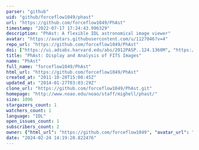 ```yaml
---
parser: "github"
uid: "github/forceflow1049/phast"
url: "https://github.com/forceflow1049/PhAst"
timestamp: "2022-07-17 17:24:43.996329"
description: "PhAst: A flexible IDL astronomical image viewer"
avatar: "https://avatars.githubusercontent.com/u/1127046?v=4"
repo_url: "https://github.com/forceflow1049/PhAst"
doi: ["https://ui.adsabs.harvard.edu/abs/2012PASP..124.1360M", "https://ui.adsabs.harvard.edu/abs/2011ascl.soft12006R/abstract"]
title: "PhAst: Display and Analysis of FITS Images"
name: "PhAst"
full_name: "forceflow1049/PhAst"
html_url: "https://github.com/forceflow1049/PhAst"
created_at: "2011-10-20T15:08:45Z"
updated_at: "2014-01-27T03:03:29Z"
clone_url: "https://github.com/forceflow1049/PhAst.git"
homepage: "http://www.noao.edu/noao/staff/mighell/phast/"
size: 1096
stargazers_count: 1
watchers_count: 1
language: "IDL"
open_issues_count: 1
subscribers_count: 2
owner: {"html_url": "https://github.com/forceflow1049", "avatar_url": "https://avatars.githubusercontent.com/u/1127046?v=4", "login": "forceflow1049", "type": "User"}
date: "2024-02-24 14:19:20.822476"
---
```

